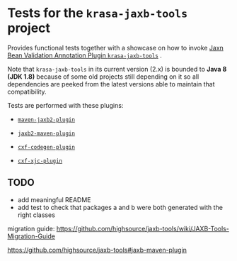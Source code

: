 # Tests for the `krasa-jaxb-tools` project

Provides functional tests together with a showcase on how to invoke  [Jaxn Bean Validation Annotation Plugin `krasa-jaxb-tools`](https://github.com/fillumina/krasa-jaxb-tools) .

Note that `krasa-jaxb-tools` in its current version (2.x) is bounded to **Java 8 (JDK 1.8)** because of some old projects still depending on it so all dependencies are peeked from the latest versions able to maintain that compatibility.

Tests are performed with these plugins:

- [`maven-jaxb2-plugin`](https://github.com/highsource/jaxb-tools)

- [`jaxb2-maven-plugin`](https://github.com/mojohaus/jaxb2-maven-plugin)

- [`cxf-codegen-plugin`](https://cxf.apache.org/docs/maven-cxf-codegen-plugin-wsdl-to-java.html)

- [`cxf-xjc-plugin`](https://cxf.apache.org/cxf-xjc-plugin.html)


## TODO

 - add meaningful README
 - add test to check that packages a and b were both generated with the right classes

 migration guide: https://github.com/highsource/jaxb-tools/wiki/JAXB-Tools-Migration-Guide

 https://github.com/highsource/jaxb-tools#jaxb-maven-plugin